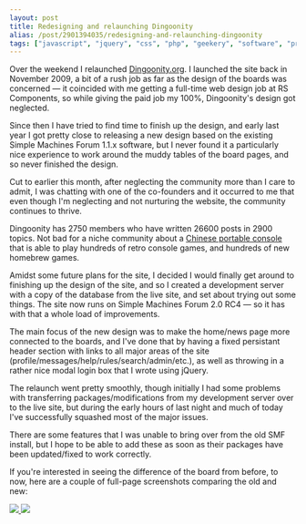 ```yaml
---
layout: post
title: Redesigning and relaunching Dingoonity
alias: /post/2901394035/redesigning-and-relaunching-dingoonity
tags: ["javascript", "jquery", "css", "php", "geekery", "software", "projects", "dingoonity", "blog"]
---
```


Over the weekend I relaunched <a target="_blank" href="http://dingoonity.org">Dingoonity.org</a>. I launched the site back in November 2009, a bit of a rush job as far as the design of the boards was concerned &#8212; it coincided with me getting a full-time web design job at RS Components, so while giving the paid job my 100%, Dingoonity's design got neglected.

<!-- more -->

Since then I have tried to find time to finish up the design, and early last year I got pretty close to releasing a new design based on the existing Simple Machines Forum 1.1.x software, but I never found it a particularly nice experience to work around the muddy tables of the board pages, and so never finished the design.

Cut to earlier this month, after neglecting the community more than I care to admit, I was chatting with one of the co-founders and it occurred to me that even though I'm neglecting and not nurturing the website, the community continues to thrive.

Dingoonity has 2750 members who have written 26600 posts in 2900 topics. Not bad for a niche community about a <a title="Dingoo A320" target="_blank" href="http://en.wikipedia.org/wiki/Dingoo">Chinese portable console</a> that is able to play hundreds of retro console games, and hundreds of new homebrew games.<!-- more -->

Amidst some future plans for the site, I decided I would finally get around to finishing up the design of the site, and so I created a development server with a copy of the database from the live site, and set about trying out some things. The site now runs on Simple Machines Forum 2.0 RC4 &#8212; so it has with that a whole load of improvements.

The main focus of the new design was to make the home/news page more connected to the boards, and I've done that by having a fixed persistant header section with links to all major areas of the site (profile/messages/help/rules/search/admin/etc.), as well as throwing in a rather nice modal login box that I wrote using jQuery.

The relaunch went pretty smoothly, though initially I had some problems with transferring packages/modifications from my development server over to the live site, but during the early hours of last night and much of today I've successfully squashed most of the major issues.

There are some features that I was unable to bring over from the old SMF install, but I hope to be able to add these as soon as their packages have been updated/fixed to work correctly.

If you're interested in seeing the difference of the board from before, to now, here are a couple of full-page screenshots comparing the old and new:

<a target="_blank" href="http://dl.dropbox.com/u/19772/Dingoonity%20-%20Index%20OLD.png">
    <img src="http://dl.dropbox.com/u/19772/Dingoonity---Index-OLD-thumb.png" />
</a>

<a target="_blank" href="http://dl.dropbox.com/u/19772/Dingoonity%20-%20Index%20NEW.png">
    <img src="http://dl.dropbox.com/u/19772/Dingoonity---Index-NEW-thumb.png" />
</a>
